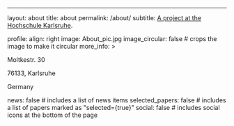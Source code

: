 ---
layout: about
title: about
permalink: /about/
subtitle: <a href='https://www.h-ka.de/en/ieem/projects/modelo-rad'> A project at the Hochschule Karlsruhe</a>.

profile:
  align: right
  image: About_pic.jpg
  image_circular: false # crops the image to make it circular
  more_info: >
    <p>Moltkestr. 30</p>
    <p>76133, Karlsruhe</p>
    <p>Germany</p>

news: false # includes a list of news items
selected_papers: false # includes a list of papers marked as "selected={true}"
social: false # includes social icons at the bottom of the page
